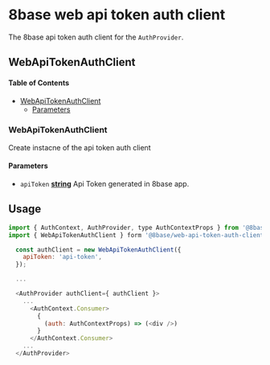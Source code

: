 # 8base web api token auth client

The 8base api token auth client for the `AuthProvider`.

## WebApiTokenAuthClient

<!-- Generated by documentation.js. Update this documentation by updating the source code. -->

#### Table of Contents

-   [WebApiTokenAuthClient](#webapitokenauthclient)
    -   [Parameters](#parameters)

### WebApiTokenAuthClient

Create instacne of the api token auth client

#### Parameters

-   `apiToken` **[string](https://developer.mozilla.org/docs/Web/JavaScript/Reference/Global_Objects/String)** Api Token generated in 8base app.

## Usage

```js
import { AuthContext, AuthProvider, type AuthContextProps } from '@8base/auth';
import { WebApiTokenAuthClient } form '@8base/web-api-token-auth-client';

  const authClient = new WebApiTokenAuthClient({
    apiToken: 'api-token',
  });

  ...

  <AuthProvider authClient={ authClient }>
    ...
      <AuthContext.Consumer>
        {
          (auth: AuthContextProps) => (<div />)
        }
      </AuthContext.Consumer>
    ...  
  </AuthProvider>
```
